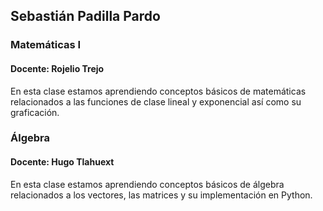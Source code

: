 ## Sebastián Padilla Pardo

### Matemáticas I
#### Docente:  Rojelio Trejo
En esta clase estamos aprendiendo conceptos básicos de matemáticas relacionados a las funciones de clase lineal y exponencial así como su graficación. 
### Álgebra
#### Docente:  Hugo Tlahuext
En esta clase estamos aprendiendo conceptos básicos de álgebra relacionados a los vectores, las matrices y su implementación en Python.

